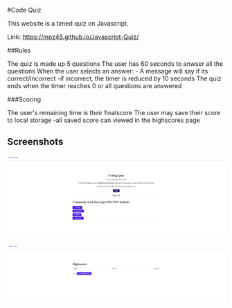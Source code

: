 #Code Quiz

This website is a timed quiz on Javascript.

Link: https://mpz45.github.io/Javascript-Quiz/

##Rules

The quiz is made up 5 questions
The user has 60 seconds to anwser all the questions
When the user selects an answer:
    - A message will say if its correct/incorrect
    -if incorrect, the timer is reduced by 10 seconds
The quiz ends when the timer reaches 0 or all questions are answered

###Scoring

The user's remaining time is their finalscore
The user may save their score to local storage 
    -all saved score can viewed in the highscores page

## Screenshots
![Screenshot](./Pictures/main.jpg)

![Screenshot](./Pictures/highscore.jpg)
